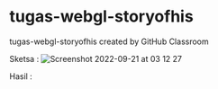 # tugas-webgl-storyofhis
tugas-webgl-storyofhis created by GitHub Classroom


Sketsa : 
![Screenshot 2022-09-21 at 03 12 27](https://user-images.githubusercontent.com/72302421/191355414-46892728-bf75-403a-ae11-fd0bd96cfebe.png)

Hasil : 

